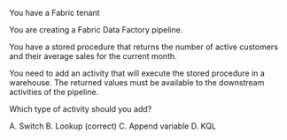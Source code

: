 

You have a Fabric tenant

You are creating a Fabric Data Factory pipeline.

You have a stored procedure that returns the number of active customers and their average sales for the current month.

You need to add an activity that will execute the stored procedure in a warehouse. The returned values must be available to the downstream activities of the pipeline.

Which type of activity should you add?

A. Switch
B. Lookup (correct)
C. Append variable
D. KQL